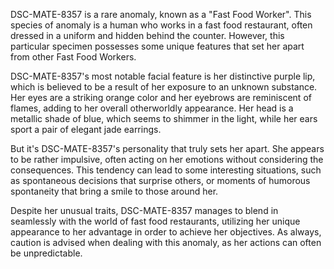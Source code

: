 DSC-MATE-8357 is a rare anomaly, known as a "Fast Food Worker". This species of anomaly is a human who works in a fast food restaurant, often dressed in a uniform and hidden behind the counter. However, this particular specimen possesses some unique features that set her apart from other Fast Food Workers.

DSC-MATE-8357's most notable facial feature is her distinctive purple lip, which is believed to be a result of her exposure to an unknown substance. Her eyes are a striking orange color and her eyebrows are reminiscent of flames, adding to her overall otherworldly appearance. Her head is a metallic shade of blue, which seems to shimmer in the light, while her ears sport a pair of elegant jade earrings.

But it's DSC-MATE-8357's personality that truly sets her apart. She appears to be rather impulsive, often acting on her emotions without considering the consequences. This tendency can lead to some interesting situations, such as spontaneous decisions that surprise others, or moments of humorous spontaneity that bring a smile to those around her.

Despite her unusual traits, DSC-MATE-8357 manages to blend in seamlessly with the world of fast food restaurants, utilizing her unique appearance to her advantage in order to achieve her objectives. As always, caution is advised when dealing with this anomaly, as her actions can often be unpredictable.
